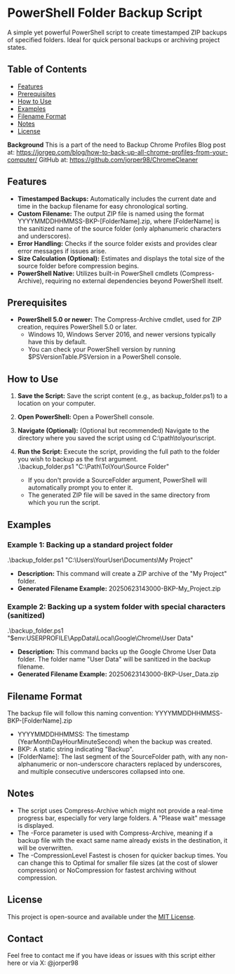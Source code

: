 # **PowerShell Folder Backup Script**

A simple yet powerful PowerShell script to create timestamped ZIP backups of specified folders. Ideal for quick personal backups or archiving project states.

## **Table of Contents**

* [Features](#bookmark=id.z6lg2dj9c6ro)  
* [Prerequisites](#bookmark=id.tt1m0ao47mg3)  
* [How to Use](#bookmark=id.ec0bhf8ep2jc)  
* [Examples](#bookmark=id.n2w9ekeaohyv)  
* [Filename Format](#bookmark=id.k0z4zr795roi)  
* [Notes](#bookmark=id.yq4grjh8ew7h)  
* [License](#bookmark=id.t79skj698295)

**Background**
This is a part of the need to Backup Chrome Profiles 
    Blog post at: https://jorgep.com/blog/how-to-back-up-all-chrome-profiles-from-your-computer/
    GitHub at: https://github.com/jorper98/ChromeCleaner

## **Features**

* **Timestamped Backups:** Automatically includes the current date and time in the backup filename for easy chronological sorting.  
* **Custom Filename:** The output ZIP file is named using the format YYYYMMDDHHMMSS-BKP-\[FolderName\].zip, where \[FolderName\] is the sanitized name of the source folder (only alphanumeric characters and underscores).  
* **Error Handling:** Checks if the source folder exists and provides clear error messages if issues arise.  
* **Size Calculation (Optional):** Estimates and displays the total size of the source folder before compression begins.  
* **PowerShell Native:** Utilizes built-in PowerShell cmdlets (Compress-Archive), requiring no external dependencies beyond PowerShell itself.

## **Prerequisites**

* **PowerShell 5.0 or newer:** The Compress-Archive cmdlet, used for ZIP creation, requires PowerShell 5.0 or later.  
  * Windows 10, Windows Server 2016, and newer versions typically have this by default.  
  * You can check your PowerShell version by running $PSVersionTable.PSVersion in a PowerShell console.

## **How to Use**

1. **Save the Script:** Save the script content (e.g., as backup\_folder.ps1) to a location on your computer.  
2. **Open PowerShell:** Open a PowerShell console.  
3. **Navigate (Optional):** (Optional but recommended) Navigate to the directory where you saved the script using cd C:\\path\\to\\your\\script.  
4. **Run the Script:** Execute the script, providing the full path to the folder you wish to backup as the first argument.  
   .\\backup\_folder.ps1 "C:\\Path\\To\\Your\\Source Folder"

   * If you don't provide a SourceFolder argument, PowerShell will automatically prompt you to enter it.  
   * The generated ZIP file will be saved in the same directory from which you run the script.

## **Examples**

### **Example 1: Backing up a standard project folder**

.\\backup\_folder.ps1 "C:\\Users\\YourUser\\Documents\\My Project"

* **Description:** This command will create a ZIP archive of the "My Project" folder.  
* **Generated Filename Example:** 20250623143000-BKP-My\_Project.zip

### **Example 2: Backing up a system folder with special characters (sanitized)**

.\\backup\_folder.ps1 "$env:USERPROFILE\\AppData\\Local\\Google\\Chrome\\User Data"

* **Description:** This command backs up the Google Chrome User Data folder. The folder name "User Data" will be sanitized in the backup filename.  
* **Generated Filename Example:** 20250623143000-BKP-User\_Data.zip

## **Filename Format**

The backup file will follow this naming convention: YYYYMMDDHHMMSS-BKP-\[FolderName\].zip

* YYYYMMDDHHMMSS: The timestamp (YearMonthDayHourMinuteSecond) when the backup was created.  
* BKP: A static string indicating "Backup".  
* \[FolderName\]: The last segment of the SourceFolder path, with any non-alphanumeric or non-underscore characters replaced by underscores, and multiple consecutive underscores collapsed into one.

## **Notes**

* The script uses Compress-Archive which might not provide a real-time progress bar, especially for very large folders. A "Please wait" message is displayed.  
* The \-Force parameter is used with Compress-Archive, meaning if a backup file with the exact same name already exists in the destination, it will be overwritten.  
* The \-CompressionLevel Fastest is chosen for quicker backup times. You can change this to Optimal for smaller file sizes (at the cost of slower compression) or NoCompression for fastest archiving without compression.

## **License**

This project is open-source and available under the [MIT License](https://opensource.org/licenses/MIT).

## **Contact**

Feel free to contact me if you have ideas or issues with this script either here or via X: @jorper98
